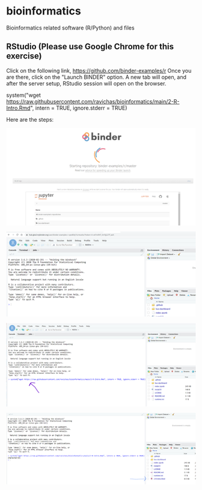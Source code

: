 # bioinformatics
Bioinformatics related software (R/Python) and files

## RStudio (Please use Google Chrome for this exercise)
Click on the following link, https://github.com/binder-examples/r
Once you are there, click on the "Launch BINDER" option. A new tab will open, and after the server setup, RStudio session will open on the browser. 

system("wget https://raw.githubusercontent.com/ravichas/bioinformatics/main/2-R-Intro.Rmd", intern = TRUE, ignore.stderr = TRUE)

Here are the steps: 

 ![Go to binder-examples link](Img/RStudioBinderLaunch1.PNG)
 
 ![Go to binder-examples link](Img/RStudioBinderLaunch2.PNG)
 
 
 ![Go to binder-examples link](Img/RStudioBinderLaunch3.PNG)
 
 ![Go to binder-examples link](Img/RStudioBinderLaunch4.PNG)
 
